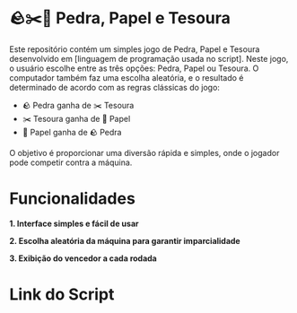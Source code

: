 # 🪨✂️📄 Pedra, Papel e Tesoura
Este repositório contém um simples jogo de Pedra, Papel e Tesoura desenvolvido em [linguagem de programação usada no script]. Neste jogo, o usuário escolhe entre as três opções: Pedra, Papel ou Tesoura. O computador também faz uma escolha aleatória, e o resultado é determinado de acordo com as regras clássicas do jogo:

+ 🪨 Pedra ganha de ✂️ Tesoura
+ ✂️ Tesoura ganha de 📄 Papel
+ 📄 Papel ganha de 🪨 Pedra

O objetivo é proporcionar uma diversão rápida e simples, onde o jogador pode competir contra a máquina.

#  Funcionalidades
**1. Interface simples e fácil de usar**

**2. Escolha aleatória da máquina para garantir imparcialidade**

**3. Exibição do vencedor a cada rodada**

# Link do Script
